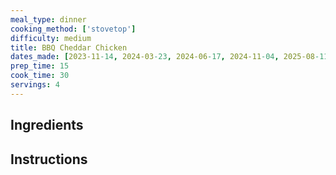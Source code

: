 ```yaml
---
meal_type: dinner
cooking_method: ['stovetop']
difficulty: medium
title: BBQ Cheddar Chicken
dates_made: [2023-11-14, 2024-03-23, 2024-06-17, 2024-11-04, 2025-08-11]
prep_time: 15
cook_time: 30
servings: 4
---
```


## Ingredients

## Instructions
